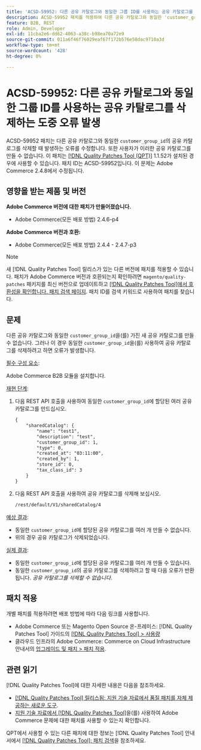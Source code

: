 ```yaml
---
title: 'ACSD-59952: 다른 공유 카탈로그와 동일한 그룹 ID를 사용하는 공유 카탈로그를 삭제하는 도중 오류 발생'
description: ACSD-59952 패치를 적용하여 다른 공유 카탈로그와 동일한 'customer_group_id'가 있는 공유 카탈로그를 삭제할 때 오류가 발생하는 Adobe Commerce 문제를 해결합니다.
feature: B2B, REST
role: Admin, Developer
exl-id: 11cba2e6-dd62-4063-a38c-b98ea70a72e9
source-git-commit: 011a6f46f76029eaf67f172b576e58dac9710a3d
workflow-type: tm+mt
source-wordcount: '428'
ht-degree: 0%

---
```


# ACSD-59952: 다른 공유 카탈로그와 동일한 그룹 ID를 사용하는 공유 카탈로그를 삭제하는 도중 오류 발생

ACSD-59952 패치는 다른 공유 카탈로그와 동일한 `customer_group_id`의 공유 카탈로그를 삭제할 때 발생하는 오류를 수정합니다. 또한 사용자가 이러한 공유 카탈로그를 만들 수 없습니다. 이 패치는 [[!DNL Quality Patches Tool (QPT)]](https://experienceleague.adobe.com/ko/docs/commerce-operations/tools/quality-patches-tool/quality-patches-tool-to-self-serve-quality-patches) 1.1.52가 설치된 경우에 사용할 수 있습니다. 패치 ID는 ACSD-59952입니다. 이 문제는 Adobe Commerce 2.4.8에서 수정됩니다.

## 영향을 받는 제품 및 버전

**Adobe Commerce 버전에 대한 패치가 만들어졌습니다.**

* Adobe Commerce(모든 배포 방법) 2.4.6-p4

**Adobe Commerce 버전과 호환:**

* Adobe Commerce(모든 배포 방법) 2.4.4 - 2.4.7-p3

>[!NOTE]
>
>새 [!DNL Quality Patches Tool] 릴리스가 있는 다른 버전에 패치를 적용할 수 있습니다. 패치가 Adobe Commerce 버전과 호환되는지 확인하려면 `magento/quality-patches` 패키지를 최신 버전으로 업데이트하고 [[!DNL Quality Patches Tool]에서 호환성을 확인합니다. 패치 검색 페이지](https://experienceleague.adobe.com/tools/commerce-quality-patches/index.html?lang=ko). 패치 ID를 검색 키워드로 사용하여 패치를 찾습니다.

## 문제

다른 공유 카탈로그와 동일한 `customer_group_id`을(를) 가진 새 공유 카탈로그를 만들 수 없습니다. 그러나 이 경우 동일한 `customer_group_id`을(를) 사용하여 공유 카탈로그를 삭제하려고 하면 오류가 발생합니다.

<u>필수 구성 요소</u>:

Adobe Commerce B2B 모듈을 설치합니다.

<u>재현 단계</u>:

1. 다음 REST API 호출을 사용하여 동일한 `customer_group_id`에 할당된 여러 공유 카탈로그를 만드십시오.

   ```REST
   {
       "sharedCatalog": {
           "name": "test1",
           "description": "test",
           "customer_group_id": 1,
           "type": 0,
           "created_at": "03:11:00",
           "created_by": 1,
           "store_id": 0,
           "tax_class_id": 3
       }
   }
   ```

1. 다음 REST API 호출을 사용하여 공유 카탈로그를 삭제해 보십시오.

   ```REST
   /rest/default/V1/sharedCatalog/4
   ```

<u>예상 결과</u>:

* 동일한 `customer_group_id`에 할당된 공유 카탈로그를 여러 개 만들 수 없습니다.
* 위의 경우 공유 카탈로그가 삭제되었습니다.

<u>실제 결과</u>:

* 동일한 `customer_group_id`에 할당된 공유 카탈로그를 여러 개 만들 수 있습니다.
* 동일한 `customer_group_id`의 공유 카탈로그를 삭제하려고 할 때 다음 오류가 반환됩니다. *공유 카탈로그를 삭제할 수 없습니다*.

## 패치 적용

개별 패치를 적용하려면 배포 방법에 따라 다음 링크를 사용합니다.

* Adobe Commerce 또는 Magento Open Source 온-프레미스: [!DNL Quality Patches Tool] 가이드의 [[!DNL Quality Patches Tool] > 사용량](/help/tools/quality-patches-tool/usage.md)
* 클라우드 인프라의 Adobe Commerce: Commerce on Cloud Infrastructure 안내서의 [업그레이드 및 패치 > 패치 적용](https://experienceleague.adobe.com/docs/commerce-cloud-service/user-guide/develop/upgrade/apply-patches.html?lang=ko).

## 관련 읽기

[!DNL Quality Patches Tool]에 대한 자세한 내용은 다음을 참조하세요.

* [[!DNL Quality Patches Tool] 릴리스됨: 지원 기술 자료에서 품질 패치를 자체 제공하는 새로운 도구](https://experienceleague.adobe.com/ko/docs/commerce-operations/tools/quality-patches-tool/quality-patches-tool-to-self-serve-quality-patches).
* [지원 기술 자료에서  [!DNL Quality Patches Tool]](/help/tools/quality-patches-tool/patches-available-in-qpt/check-patch-for-magento-issue-with-magento-quality-patches.md)을(를) 사용하여 Adobe Commerce 문제에 대한 패치를 사용할 수 있는지 확인합니다.

QPT에서 사용할 수 있는 다른 패치에 대한 정보는 [!DNL Quality Patches Tool] 안내서에서 [[!DNL Quality Patches Tool]: 패치 검색](https://experienceleague.adobe.com/tools/commerce-quality-patches/index.html?lang=ko)을 참조하세요.
